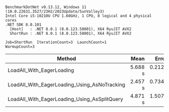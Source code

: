 ```

BenchmarkDotNet v0.13.12, Windows 11 (10.0.22631.3527/23H2/2023Update/SunValley3)
Intel Core i5-10210U CPU 1.60GHz, 1 CPU, 8 logical and 4 physical cores
.NET SDK 8.0.101
  [Host]   : .NET 8.0.1 (8.0.123.58001), X64 RyuJIT AVX2
  ShortRun : .NET 8.0.1 (8.0.123.58001), X64 RyuJIT AVX2

Job=ShortRun  IterationCount=3  LaunchCount=1  
WarmupCount=3  

```
| Method                                       | Mean    | Error    | StdDev   | Max     | Rank | Gen0        | Gen1       | Gen2      | Allocated  |
|--------------------------------------------- |--------:|---------:|---------:|--------:|-----:|------------:|-----------:|----------:|-----------:|
| LoadAll_With_EagerLoading                    | 5.688 s | 0.2125 s | 0.0116 s | 5.697 s |    3 | 221000.0000 | 60000.0000 | 6000.0000 |  1450.1 MB |
| LoadAll_With_EagerLoading_Using_AsNoTracking | 2.457 s | 0.7343 s | 0.0402 s | 2.496 s |    1 | 143000.0000 | 22000.0000 | 1000.0000 |  851.77 MB |
| LoadAll_With_EagerLoading_Using_AsSplitQuery | 4.871 s | 1.5075 s | 0.0826 s | 4.940 s |    2 | 187000.0000 | 67000.0000 | 5000.0000 | 1302.75 MB |
